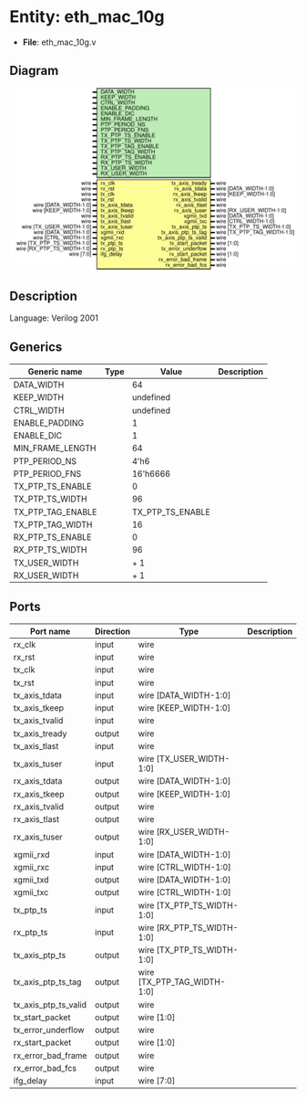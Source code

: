 # Entity: eth_mac_10g

- **File**: eth_mac_10g.v
## Diagram

![Diagram](eth_mac_10g.svg "Diagram")
## Description

Language: Verilog 2001
 
## Generics

| Generic name      | Type | Value            | Description |
| ----------------- | ---- | ---------------- | ----------- |
| DATA_WIDTH        |      | 64               |             |
| KEEP_WIDTH        |      | undefined        |             |
| CTRL_WIDTH        |      | undefined        |             |
| ENABLE_PADDING    |      | 1                |             |
| ENABLE_DIC        |      | 1                |             |
| MIN_FRAME_LENGTH  |      | 64               |             |
| PTP_PERIOD_NS     |      | 4'h6             |             |
| PTP_PERIOD_FNS    |      | 16'h6666         |             |
| TX_PTP_TS_ENABLE  |      | 0                |             |
| TX_PTP_TS_WIDTH   |      | 96               |             |
| TX_PTP_TAG_ENABLE |      | TX_PTP_TS_ENABLE |             |
| TX_PTP_TAG_WIDTH  |      | 16               |             |
| RX_PTP_TS_ENABLE  |      | 0                |             |
| RX_PTP_TS_WIDTH   |      | 96               |             |
| TX_USER_WIDTH     |      | + 1              |             |
| RX_USER_WIDTH     |      | + 1              |             |
## Ports

| Port name            | Direction | Type                        | Description |
| -------------------- | --------- | --------------------------- | ----------- |
| rx_clk               | input     | wire                        |             |
| rx_rst               | input     | wire                        |             |
| tx_clk               | input     | wire                        |             |
| tx_rst               | input     | wire                        |             |
| tx_axis_tdata        | input     | wire [DATA_WIDTH-1:0]       |             |
| tx_axis_tkeep        | input     | wire [KEEP_WIDTH-1:0]       |             |
| tx_axis_tvalid       | input     | wire                        |             |
| tx_axis_tready       | output    | wire                        |             |
| tx_axis_tlast        | input     | wire                        |             |
| tx_axis_tuser        | input     | wire [TX_USER_WIDTH-1:0]    |             |
| rx_axis_tdata        | output    | wire [DATA_WIDTH-1:0]       |             |
| rx_axis_tkeep        | output    | wire [KEEP_WIDTH-1:0]       |             |
| rx_axis_tvalid       | output    | wire                        |             |
| rx_axis_tlast        | output    | wire                        |             |
| rx_axis_tuser        | output    | wire [RX_USER_WIDTH-1:0]    |             |
| xgmii_rxd            | input     | wire [DATA_WIDTH-1:0]       |             |
| xgmii_rxc            | input     | wire [CTRL_WIDTH-1:0]       |             |
| xgmii_txd            | output    | wire [DATA_WIDTH-1:0]       |             |
| xgmii_txc            | output    | wire [CTRL_WIDTH-1:0]       |             |
| tx_ptp_ts            | input     | wire [TX_PTP_TS_WIDTH-1:0]  |             |
| rx_ptp_ts            | input     | wire [RX_PTP_TS_WIDTH-1:0]  |             |
| tx_axis_ptp_ts       | output    | wire [TX_PTP_TS_WIDTH-1:0]  |             |
| tx_axis_ptp_ts_tag   | output    | wire [TX_PTP_TAG_WIDTH-1:0] |             |
| tx_axis_ptp_ts_valid | output    | wire                        |             |
| tx_start_packet      | output    | wire [1:0]                  |             |
| tx_error_underflow   | output    | wire                        |             |
| rx_start_packet      | output    | wire [1:0]                  |             |
| rx_error_bad_frame   | output    | wire                        |             |
| rx_error_bad_fcs     | output    | wire                        |             |
| ifg_delay            | input     | wire [7:0]                  |             |
